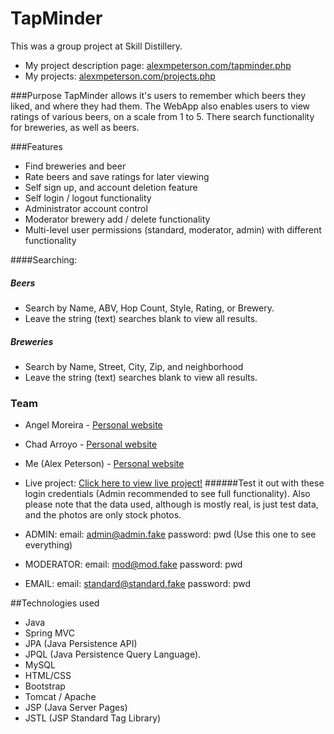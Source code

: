 # TapMinder
This was a group project at Skill Distillery.
* My project description page:  [alexmpeterson.com/tapminder.php](http://www.alexmpeterson.com/tapminder.php)
* My projects: [alexmpeterson.com/projects.php](http://www.alexmpeterson.com/projects.php)


###Purpose
TapMinder allows it's users to remember which beers they liked, and where they had them.  The WebApp also enables users to view ratings of various beers, on a scale from 1 to 5.  There search functionality for breweries, as well as beers.

###Features
* Find breweries and beer
* Rate beers and save ratings for later viewing
* Self sign up, and account deletion feature
* Self login / logout functionality
* Administrator account control
* Moderator brewery add / delete functionality
* Multi-level user permissions (standard, moderator, admin) with different functionality

####Searching:
##### Beers

* Search by Name, ABV, Hop Count, Style, Rating, or Brewery.
* Leave the string (text) searches blank to view all results.

##### Breweries
* Search by Name, Street, City, Zip, and neighborhood
* Leave the string (text) searches blank to view all results.

### Team

 * Angel Moreira - [Personal website](http://www.armoreira.com/)
 * Chad Arroyo - [Personal website](http://www.chadarroyo.com/)
 * Me (Alex Peterson) - [Personal website](http://www.alexmpeterson.com/)
 * Live project: [Click here to view live project!](http://52.38.169.195:8080/TapMinder/)
 ######Test it out with these login credentials (Admin recommended to see full functionality).  Also please note that the data used, although is mostly real, is just test data, and the photos are only stock photos.

 * ADMIN: email: admin@admin.fake   password: pwd (Use this one to see everything)
 * MODERATOR: email: mod@mod.fake   password: pwd
 * EMAIL: email: standard@standard.fake   password: pwd

##Technologies used
  * Java
  * Spring MVC
  * JPA (Java Persistence API)
  * JPQL (Java Persistence Query Language).
  * MySQL
  * HTML/CSS
  * Bootstrap
  * Tomcat / Apache
  * JSP (Java Server Pages)
  * JSTL (JSP Standard Tag Library)
